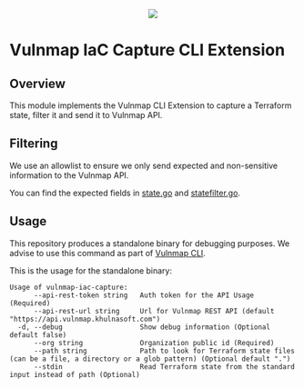 <p align="center">
  <img src="https://vulnmap.khulnasoft.com/style/asset/logo/vulnmap-print.svg" />
</p>

# Vulnmap IaC Capture CLI Extension

## Overview

This module implements the Vulnmap CLI Extension to capture a Terraform state, filter it and send it to Vulnmap API.


## Filtering

We use an allowlist to ensure we only send expected and non-sensitive information to the Vulnmap API.

You can find the expected fields in [state.go](internal/terraform/state.go) and [statefilter.go](internal/filtering/statefilter.go).

## Usage

This repository produces a standalone binary for debugging purposes. We advise to use this command as part of [Vulnmap CLI](https://github.com/khulnasoft-lab/cli).

This is the usage for the standalone binary:
```
Usage of vulnmap-iac-capture:
      --api-rest-token string   Auth token for the API Usage (Required)
      --api-rest-url string     Url for Vulnmap REST API (default "https://api.vulnmap.khulnasoft.com")
  -d, --debug                   Show debug information (Optional default false)
      --org string              Organization public id (Required)
      --path string             Path to look for Terraform state files (can be a file, a directory or a glob pattern) (Optional default ".")
      --stdin                   Read Terraform state from the standard input instead of path (Optional)
```

